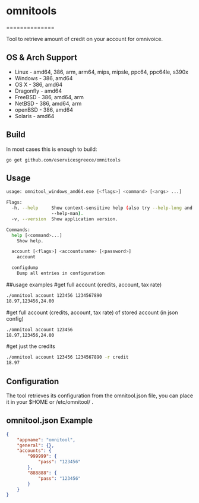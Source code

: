 # omnitools
==============

Tool to retrieve amount of credit on your account for omnivoice.

## OS & Arch Support
* Linux - amd64, 386, arm, arm64, mips, mipsle, ppc64, ppc64le, s390x
* Windows - 386, amd64
* OS X - 386, amd64
* Dragonfly - amd64
* FreeBSD - 386, amd64, arm
* NetBSD - 386, amd64, arm
* openBSD - 386, amd64
* Solaris - amd64

## Build
In most cases this is enough to build:
```
go get github.com/eservicesgreece/omnitools
```

## Usage
```bash
usage: omnitool_windows_amd64.exe [<flags>] <command> [<args> ...]

Flags:
  -h, --help     Show context-sensitive help (also try --help-long and
                 --help-man).
  -v, --version  Show application version.

Commands:
  help [<command>...]
    Show help.

  account [<flags>] <accountuname> [<password>]
    account

  configdump
    Dump all entries in configuration                                    
```

##usage examples
#get full account (credits, account, tax rate)
```bash
./omnitool account 123456 1234567890
18.97,123456,24.00
```

#get full account (credits, account, tax rate) of stored account (in json config)
```bash
./omnitool account 123456
18.97,123456,24.00
```

#get just the credits
```bash
./omnitool account 123456 1234567890 -r credit
18.97
```

## Configuration
The tool retrieves its configuration from the omnitool.json file, you can place it in your $HOME or /etc/omnitool/ .

## omnitool.json  Example
```json
{                                    
    "appname": "omnitool",           
    "general": {},                   
    "accounts": {                    
        "999999": {                  
            "pass": "123456"       
        },                           
        "888888": {                  
            "pass": "123456"
        }                            
    }                                
}                                    
```

